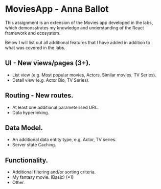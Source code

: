 # MoviesApp - Anna Ballot

This assignment is an extension of the Movies app developed in the labs, which demonsstrates my knowledge and 
understanding of the React framework and ecosystem.

Below I will list out all additional features that I have added in addition to what was covered in the labs.

## UI - New views/pages (3+).
- List view (e.g. Most popular movies, Actors, Similar movies, TV Series).
- Detail view (e.g. Actor Bio, TV Series).

## Routing - New routes.
- At least one additional parameterised URL.
- Data hyperlinking.

## Data Model.
- An additional data entity type, e.g. Actor, TV series.
- Server state Caching.

## Functionality.
- Additional filtering and/or sorting criteria.
- My fantasy movie. (Basic) (*1)
- Other.
